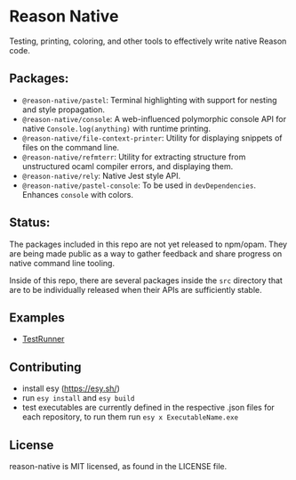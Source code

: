 # Reason Native

Testing, printing, coloring, and other tools to effectively write native Reason code.


## Packages:

- `@reason-native/pastel`: Terminal highlighting with support for nesting and style propagation.
- `@reason-native/console`: A web-influenced polymorphic console API for native `Console.log(anything)` with runtime printing.
- `@reason-native/file-context-printer`: Utility for displaying snippets of files on the command line.
- `@reason-native/refmterr`: Utility for extracting structure from unstructured ocaml compiler errors, and displaying them.
- `@reason-native/rely`: Native Jest style API.
- `@reason-native/pastel-console`: To be used in `devDependencies`. Enhances `console` with colors.

## Status:

The packages included in this repo are not yet released to npm/opam. They are being made public
as a way to gather feedback and share progress on native command line tooling.

Inside of this repo, there are several packages inside the `src` directory that are to be individually
released when their APIs are sufficiently stable.


## Examples

* [TestRunner](src/rely)

## Contributing

* install esy (https://esy.sh/)
* run `esy install` and `esy build`
* test executables are currently defined in the respective .json files for each repository, to run them run `esy x ExecutableName.exe`

## License

reason-native is MIT licensed, as found in the LICENSE file.

